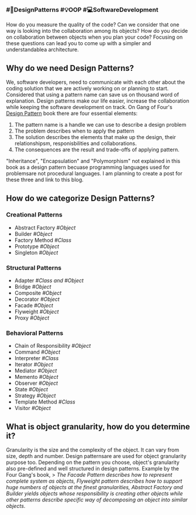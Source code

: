 ### #🧭DesignPatterns #💡OOP #💻SoftwareDevelopment

How do you measure the quality of the code? Can we consider that one way is looking into the collaboration among its objects? How do you decide on collaboration between objects when you plan your code? Focusing on these questions can lead you to come up with a simpler and understandablea architecture.

## Why do we need Design Patterns?
We, software developers, need to communicate with each other about the coding solution that we are actively working on or planning to start. Considered that using a pattern name can save us on thousand word of explanation. Design patterns make our life easier, increase the collaboration while keeping the software development on track. On Gang of Four's [Design Pattern](https://en.wikipedia.org/wiki/Design_Patterns) book there are four essential elements:
1. The pattern name is a handle we can use to describe a design problem
2. The problem describes when to apply the pattern
3. The solution describes the elements that make up the design, their relationshipsm, responisbilities and collaborations.
4. The consequences are the result and trade-offs of applying pattern.

"Inheritance", "Encapsulation" and "Polymorphism" not explained in this book as a design pattern becuase programming languages used for problemsare not procedural languages. I am planning to create a post for these three and link to this blog.

## How do we categorize Design Patterns?
### Creational Patterns
- Abstract Factory   _#Object_
- Builder   _#Object_
- Factory Method   _#Class_
- Prototype   _#Object_
- Singleton   _#Object_

### Structural Patterns
- Adapter   _#Class and #Object_
- Bridge   _#Object_
- Composite   _#Object_
- Decorator   _#Object_
- Facade   _#Object_
- Flyweight   _#Object_
- Proxy   _#Object_

### Behavioral Patterns
- Chain of Responsibility _#Object_
- Command   _#Object_
- Interpreter   _#Class_
- Iterator   _#Object_
- Mediator   _#Object_
- Memento   _#Object_
- Observer   _#Object_
- State   _#Object_
- Strategy   _#Object_
- Template Method   _#Class_
- Visitor   _#Object_

## What is object granularity, how do you determine it?
Granularity is the size and the complexity of the object. It can vary from size, depth and number. Design patternsare are used for object granularity purpose too. Depending on the pattern you choose, object's granularity also pre-defined and well structured in design patterns. Example by the Four Gang's book, > _The Facade Pattern describes how to represent complete system as objects, Flyweight pattern describes how to support huge numbers of objects at the finest granularities, Abstract Factory and Builder yields objects whose responsibility is creating other objects while other patterns describe specific way of decomposing an object into similar objects_. 